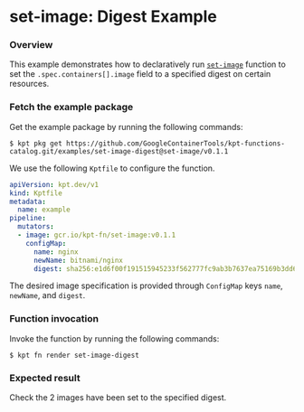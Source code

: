 # set-image: Digest Example

### Overview

This example demonstrates how to declaratively run [`set-image`] function
to set the `.spec.containers[].image` field to a specified digest on certain
resources.

### Fetch the example package

Get the example package by running the following commands:

```shell
$ kpt pkg get https://github.com/GoogleContainerTools/kpt-functions-catalog.git/examples/set-image-digest@set-image/v0.1.1
```

We use the following `Kptfile` to configure the function.

```yaml
apiVersion: kpt.dev/v1
kind: Kptfile
metadata:
  name: example
pipeline:
  mutators:
  - image: gcr.io/kpt-fn/set-image:v0.1.1
    configMap:
      name: nginx
      newName: bitnami/nginx
      digest: sha256:e1d6f00f191515945233f562777fc9ab3b7637ea75169b3dd628d46c9b24400f
```

The desired image specification is provided through `ConfigMap` keys `name`,
`newName`, and `digest`.

### Function invocation

Invoke the function by running the following commands:

```shell
$ kpt fn render set-image-digest
```

### Expected result

Check the 2 images have been set to the specified digest.

[`set-image`]: https://catalog.kpt.dev/set-image/v0.1.1/
